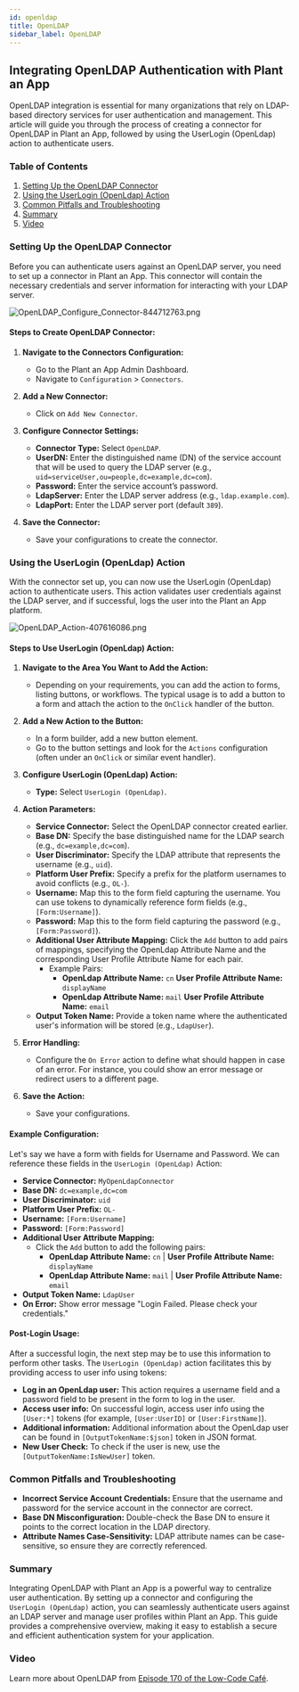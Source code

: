 ```yaml
---
id: openldap
title: OpenLDAP
sidebar_label: OpenLDAP
---
```


## Integrating OpenLDAP Authentication with Plant an App

OpenLDAP integration is essential for many organizations that rely on LDAP-based directory services for user authentication and management. This article will guide you through the process of creating a connector for OpenLDAP in Plant an App, followed by using the UserLogin (OpenLdap) action to authenticate users.

### Table of Contents
1. [Setting Up the OpenLDAP Connector](#setting-up-the-openldap-connector)
2. [Using the UserLogin (OpenLdap) Action](#using-the-userlogin-openldap-action)
3. [Common Pitfalls and Troubleshooting](#common-pitfalls-and-troubleshooting)
4. [Summary](#summary)
5. [Video](#video)

### Setting Up the OpenLDAP Connector

Before you can authenticate users against an OpenLDAP server, you need to set up a connector in Plant an App. This connector will contain the necessary credentials and server information for interacting with your LDAP server.

<img src="/img/OpenLDAP_Configure_Connector-844712763.png" alt="OpenLDAP_Configure_Connector-844712763.png" ></img>

#### Steps to Create OpenLDAP Connector:

1. **Navigate to the Connectors Configuration:**
   - Go to the Plant an App Admin Dashboard.
   - Navigate to `Configuration` > `Connectors`.

2. **Add a New Connector:**
   - Click on `Add New Connector`.

3. **Configure Connector Settings:**
   - **Connector Type:** Select `OpenLDAP`.
   - **UserDN:** Enter the distinguished name (DN) of the service account that will be used to query the LDAP server (e.g., `uid=serviceUser,ou=people,dc=example,dc=com`).
   - **Password:** Enter the service account’s password.
   - **LdapServer:** Enter the LDAP server address (e.g., `ldap.example.com`).
   - **LdapPort:** Enter the LDAP server port (default `389`).

4. **Save the Connector:**
   - Save your configurations to create the connector.

### Using the UserLogin (OpenLdap) Action

With the connector set up, you can now use the UserLogin (OpenLdap) action to authenticate users. This action validates user credentials against the LDAP server, and if successful, logs the user into the Plant an App platform.

<img src="/img/OpenLDAP_Action-407616086.png" alt="OpenLDAP_Action-407616086.png" ></img>


#### Steps to Use UserLogin (OpenLdap) Action:

1. **Navigate to the Area You Want to Add the Action:**
   - Depending on your requirements, you can add the action to forms, listing buttons, or workflows. The typical usage is to add a button to a form and attach the action to the `OnClick` handler of the button.

2. **Add a New Action to the Button:**
   - In a form builder, add a new button element.
   - Go to the button settings and look for the `Actions` configuration (often under an `OnClick` or similar event handler).

3. **Configure UserLogin (OpenLdap) Action:**
   - **Type:** Select `UserLogin (OpenLdap)`.

4. **Action Parameters:**
   - **Service Connector:** Select the OpenLDAP connector created earlier.
   - **Base DN:** Specify the base distinguished name for the LDAP search (e.g., `dc=example,dc=com`).
   - **User Discriminator:** Specify the LDAP attribute that represents the username (e.g., `uid`).
   - **Platform User Prefix:** Specify a prefix for the platform usernames to avoid conflicts (e.g., `OL-`).
   - **Username:** Map this to the form field capturing the username. You can use tokens to dynamically reference form fields (e.g., `[Form:Username]`).
   - **Password:** Map this to the form field capturing the password (e.g., `[Form:Password]`).
   - **Additional User Attribute Mapping:** Click the `Add` button to add pairs of mappings, specifying the OpenLdap Attribute Name and the corresponding User Profile Attribute Name for each pair.
     - Example Pairs:
       - **OpenLdap Attribute Name:** `cn`
         **User Profile Attribute Name:** `displayName`
       - **OpenLdap Attribute Name:** `mail`
         **User Profile Attribute Name:** `email`
   - **Output Token Name:** Provide a token name where the authenticated user's information will be stored (e.g., `LdapUser`).

5. **Error Handling:**
   - Configure the `On Error` action to define what should happen in case of an error. For instance, you could show an error message or redirect users to a different page.

6. **Save the Action:**
   - Save your configurations.

#### Example Configuration:

Let's say we have a form with fields for Username and Password. We can reference these fields in the `UserLogin (OpenLdap)` Action:

- **Service Connector:** `MyOpenLdapConnector`
- **Base DN:** `dc=example,dc=com`
- **User Discriminator:** `uid`
- **Platform User Prefix:** `OL-`
- **Username:** `[Form:Username]`
- **Password:** `[Form:Password]`
- **Additional User Attribute Mapping:** 
  - Click the `Add` button to add the following pairs:
    - **OpenLdap Attribute Name:** `cn` | **User Profile Attribute Name:** `displayName`
    - **OpenLdap Attribute Name:** `mail` | **User Profile Attribute Name:** `email`
- **Output Token Name:** `LdapUser`
- **On Error:** Show error message "Login Failed. Please check your credentials."

#### Post-Login Usage:

After a successful login, the next step may be to use this information to perform other tasks. The `UserLogin (OpenLdap)` action facilitates this by providing access to user info using tokens:

- **Log in an OpenLdap user:** This action requires a username field and a password field to be present in the form to log in the user.
- **Access user info:** On successful login, access user info using the `[User:*]` tokens (for example, `[User:UserID]` or `[User:FirstName]`).
- **Additional information:** Additional information about the OpenLdap user can be found in `[OutputTokenName:$json]` token in JSON format.
- **New User Check:** To check if the user is new, use the `[OutputTokenName:IsNewUser]` token.

### Common Pitfalls and Troubleshooting

- **Incorrect Service Account Credentials:** Ensure that the username and password for the service account in the connector are correct.
- **Base DN Misconfiguration:** Double-check the Base DN to ensure it points to the correct location in the LDAP directory.
- **Attribute Names Case-Sensitivity:** LDAP attribute names can be case-sensitive, so ensure they are correctly referenced.

### Summary

Integrating OpenLDAP with Plant an App is a powerful way to centralize user authentication. By setting up a connector and configuring the `UserLogin (OpenLdap)` action, you can seamlessly authenticate users against an LDAP server and manage user profiles within Plant an App. This guide provides a comprehensive overview, making it easy to establish a secure and efficient authentication system for your application.

### Video
Learn more about OpenLDAP from [Episode 170 of the Low-Code Café](https://youtu.be/3dLkWWiHaHA?si=c2qxwsV1lkNpUAyg).